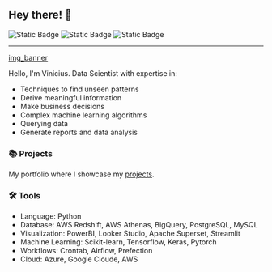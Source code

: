 ## Hey there! 👋

![Static Badge](https://img.shields.io/badge/linkedin-vfamim-blue?logo=linkedin&logoColor=white&label=LinkedIn&link=https%3A%2F%2Fwww.linkedin.com%2Fin%2Fvfamim%2F) ![Static Badge](https://img.shields.io/badge/kaggle%20-%20vfamim%20-lightblue?logo=kaggle&logoColor=white&link=https%3A%2F%2Fwww.kaggle.com%2Fvfamim) ![Static Badge](https://img.shields.io/badge/medium%20-%20vfamim%20-%20black?logo=medium&logoColor=white&link=https%3A%2F%2Fmedium.com%2F%40vfamim)

---

[img_banner](img/bgm_banner.jpg)

Hello, I'm Vinicius. Data Scientist with expertise in:

- Techniques to find unseen patterns
- Derive meaningful information
- Make business decisions
- Complex machine learning algorithms
- Querying data
- Generate reports and data analysis

### 📚 Projects

My portfolio where I showcase my [projects](https://vfamim.github.io/).

### 🛠️ Tools

- Language: Python
- Database: AWS Redshift, AWS Athenas, BigQuery, PostgreSQL, MySQL
- Visualization: PowerBI, Looker Studio, Apache Superset, Streamlit
- Machine Learning: Scikit-learn, Tensorflow, Keras, Pytorch
- Workflows: Crontab, Airflow, Prefection
- Cloud: Azure, Google Cloude, AWS
